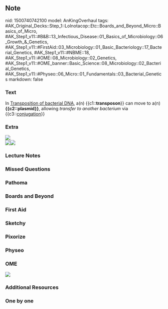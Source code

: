 ## Note
nid: 1500740742100
model: AnKingOverhaul
tags: #AK_Original_Decks::Step_1::Lolnotacop::Etc::Boards_and_Beyond_Micro::Basics_of_Micro, #AK_Step1_v11::#B&B::13_Infectious_Disease::01_Basics_of_Microbiology::06_Growth_&_Genetics, #AK_Step1_v11::#FirstAid::03_Microbiology::01_Basic_Bacteriology::17_Bacterial_Genetics, #AK_Step1_v11::#NBME::18, #AK_Step1_v11::#OME::08_Microbiology::02_Genetics, #AK_Step1_v11::#OME_banner::Basic_Science::08_Microbiology::02_Bacterial_Genetics, #AK_Step1_v11::#Physeo::06_Micro::01_Fundamentals::03_Bacterial_Genetics
markdown: false

### Text
In <u>Transposition of bacterial DNA</u>, a(n)
{{c1::<b>transposon</b>}} can move to a(n) <b>{{c2::plasmid}}</b>,
allowing <i>transfer to another bacterium</i> via
{{c3::<u>conjugation</u>}}

### Extra
<div><img src="paste-52493090291820.jpg"></div><img src=
"paste-52024938856701.jpg"><img src="paste-59609851101337.jpg">

### Lecture Notes


### Missed Questions


### Pathoma


### Boards and Beyond


### First Aid


### Sketchy


### Pixorize


### Physeo


### OME
<div class="ome-widget">
  <a href=
  "https://onlinemeded.org/spa/microbiology/bacterial-genetics/acquire?ref=anki">
  <img src="_OME_AnkiFlashcards_Lesson_6.png"></a>
</div>

### Additional Resources


### One by one

